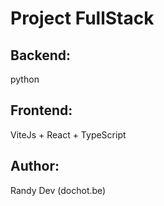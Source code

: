 # Project FullStack

## Backend:

python


## Frontend:

ViteJs + React + TypeScript


## Author:

Randy Dev (dochot.be)
